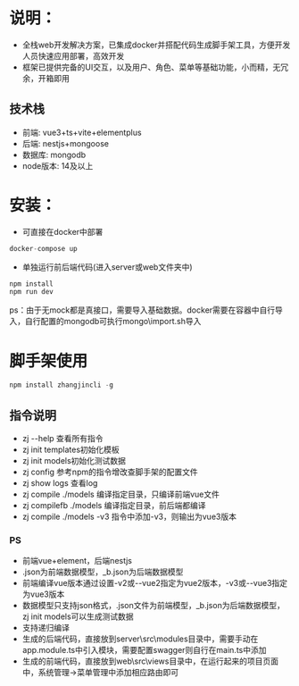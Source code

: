# 说明：
- 全栈web开发解决方案，已集成docker并搭配代码生成脚手架工具，方便开发人员快速应用部署，高效开发
- 框架已提供完备的UI交互，以及用户、角色、菜单等基础功能，小而精，无冗余，开箱即用
## 技术栈
- 前端: vue3+ts+vite+elementplus
- 后端: nestjs+mongoose
- 数据库: mongodb
- node版本: 14及以上

# 安装：
- 可直接在docker中部署
```javascript
docker-compose up
```
- 单独运行前后端代码(进入server或web文件夹中)
```javascript
npm install
npm run dev
```
ps：由于无mock都是真接口，需要导入基础数据。docker需要在容器中自行导入，自行配置的mongodb可执行mongo\import.sh导入

# 脚手架使用
```javascript
npm install zhangjincli -g
```

## 指令说明
- zj --help 查看所有指令
- zj init templates初始化模板
- zj init models初始化测试数据
- zj config 参考npm的指令增改查脚手架的配置文件
- zj show logs 查看log
- zj compile ./models 编译指定目录，只编译前端vue文件
- zj compilefb ./models 编译指定目录，前后端都编译
- zj compile ./models -v3 指令中添加-v3，则输出为vue3版本

### PS
- 前端vue+element，后端nestjs
- .json为前端数据模型，_b.json为后端数据模型
- 前端编译vue版本通过设置-v2或--vue2指定为vue2版本，-v3或--vue3指定为vue3版本
- 数据模型只支持json格式，.json文件为前端模型，_b.json为后端数据模型，zj init models可以生成测试数据
- 支持递归编译
- 生成的后端代码，直接放到server\src\modules目录中，需要手动在app.module.ts中引入模块，需要配置swagger则自行在main.ts中添加
- 生成的前端代码，直接放到web\src\views目录中，在运行起来的项目页面中，系统管理->菜单管理中添加相应路由即可

